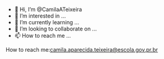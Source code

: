 - 👋 Hi, I’m @CamilaATeixeira
- 👀 I’m interested in ...
- 🌱 I’m currently learning ...
- 💞️ I’m looking to collaborate on ...
- 📫 How to reach me ...

<!---
CamilaATeixeira/CamilaATeixeira is a ✨ special ✨ repository because its `README.md` (this file) appears on your GitHub profile.
You can click the Preview link to take a look at your changes.
--->

How to reach me:camila.aparecida.teixeira@escola.gov.pr.br
